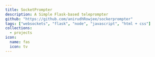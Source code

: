 ```yaml
---
title: SocketPrompter
description: A Simple Flask-based teleprompter
github: "https://github.com/anirudhRowjee/sockerprompter"
tags: ["websockets", "flask", "node", "javascript", "html + css"]
collections:
  - projects
icon:
  name: fas
  icon: tv
---
```

